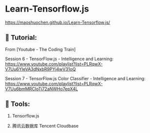 # Learn-Tensorflow.js

https://maoshuochen.github.io/Learn-Tensorflow.js/

## 🎥 Tutorial:

From [Youtube - The Coding Train]

Session 6 - TensorFlow.js - Intelligence and Learning:
https://www.youtube.com/playlist?list=PLRqwX-V7Uu6YIeVA3dNxbR9PYj4wV31oQ

Session 7 - TensorFlow.js Color Classifier - Intelligence and Learning:
https://www.youtube.com/playlist?list=PLRqwX-V7Uu6bmMRCIoTi72aNWHo7epX4L

## 🔧 Tools:

1. Tensorflow.js

2. 腾讯云数据库 Tencent Cloudbase
